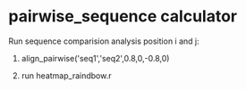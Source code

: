 # pairwise_sequence calculator 

Run sequence comparision analysis position i and j:

1) align_pairwise('seq1','seq2',0.8,0,-0.8,0)

2) run heatmap_raindbow.r 

